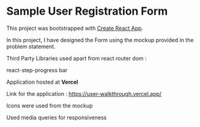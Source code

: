 # Sample User Registration Form 

This project was bootstrapped with [Create React App](https://github.com/facebook/create-react-app).

In this project, I have designed the Form using the mockup provided in the problem statement.

Third Party Libraries used apart from react router dom :

react-step-progress bar

Application hosted at **Vercel**

Link for the application : https://user-walkthrough.vercel.app/

Icons were used from the mockup

Used media queries for responsiveness

